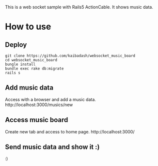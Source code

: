 This is a web socket sample with Rails5 ActionCable.
It shows music data.

# How to use

## Deploy
```
git clone https://github.com/kaibadash/websocket_music_board
cd websocket_music_board
bungle install
bundle exec rake db:migrate
rails s
```

## Add music data
Access with a browser and add a music data.
http://localhost:3000/musics/new

## Access music board
Create new tab and access to home page.
http://localhost:3000/

## Send music data and show it :)
:)

